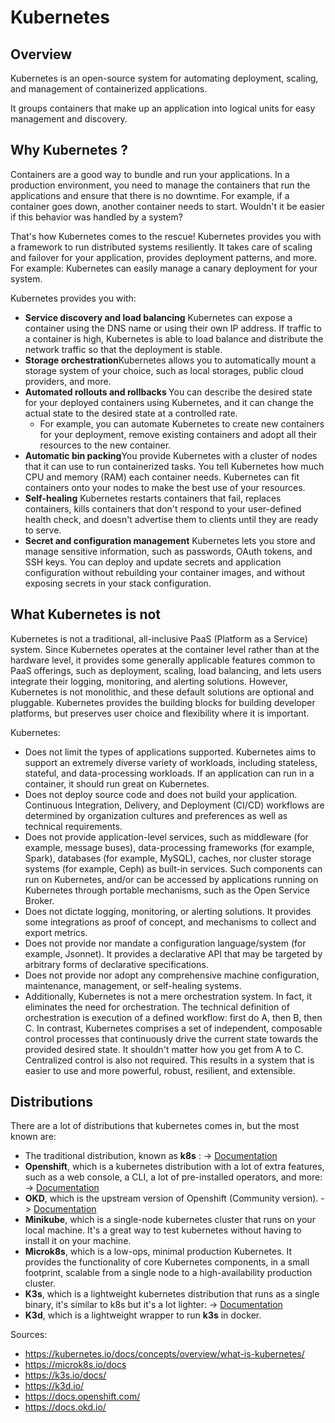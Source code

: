 # Kubernetes

## Overview 

Kubernetes is an open-source system for automating deployment, scaling, and management of containerized applications.

It groups containers that make up an application into logical units for easy management and discovery. 

## Why Kubernetes ?

Containers are a good way to bundle and run your applications. In a production environment, you need to manage the containers that run the applications and ensure that there is no downtime. For example, if a container goes down, another container needs to start. Wouldn't it be easier if this behavior was handled by a system?

That's how Kubernetes comes to the rescue! Kubernetes provides you with a framework to run distributed systems resiliently. It takes care of scaling and failover for your application, provides deployment patterns, and more. For example: Kubernetes can easily manage a canary deployment for your system.

Kubernetes provides you with:

- <strong>Service discovery and load balancing</strong> Kubernetes can expose a container using the DNS name or using their own IP address. If traffic to a container is high, Kubernetes is able to load balance and distribute the network traffic so that the deployment is stable.
- <strong>Storage orchestration</strong>Kubernetes allows you to automatically mount a storage system of your choice, such as local storages, public cloud providers, and more.
- <strong>Automated rollouts and rollbacks </strong>You can describe the desired state for your deployed containers using Kubernetes, and it can change the actual state to the desired state at a controlled rate.
  - For example, you can automate Kubernetes to create new containers for your deployment, remove existing containers and adopt all their resources to the new container.
- <strong>Automatic bin packing</strong>You provide Kubernetes with a cluster of nodes that it can use to run containerized tasks. You tell Kubernetes how much CPU and memory (RAM) each container needs. Kubernetes can fit containers onto your nodes to make the best use of your resources.
- <strong>Self-healing</strong> Kubernetes restarts containers that fail, replaces containers, kills containers that don't respond to your user-defined health check, and doesn't advertise them to clients until they are ready to serve.
- <strong>Secret and configuration management</strong> Kubernetes lets you store and manage sensitive information, such as passwords, OAuth tokens, and SSH keys. You can deploy and update secrets and application configuration without rebuilding your container images, and without exposing secrets in your stack configuration.
## What Kubernetes is not 
Kubernetes is not a traditional, all-inclusive PaaS (Platform as a Service) system. Since Kubernetes operates at the container level rather than at the hardware level, it provides some generally applicable features common to PaaS offerings, such as deployment, scaling, load balancing, and lets users integrate their logging, monitoring, and alerting solutions. However, Kubernetes is not monolithic, and these default solutions are optional and pluggable. Kubernetes provides the building blocks for building developer platforms, but preserves user choice and flexibility where it is important.

Kubernetes:

- Does not limit the types of applications supported. Kubernetes aims to support an extremely diverse variety of workloads, including stateless, stateful, and data-processing workloads. If an application can run in a container, it should run great on Kubernetes.
- Does not deploy source code and does not build your application. Continuous Integration, Delivery, and Deployment (CI/CD) workflows are determined by organization cultures and preferences as well as technical requirements.
- Does not provide application-level services, such as middleware (for example, message buses), data-processing frameworks (for example, Spark), databases (for example, MySQL), caches, nor cluster storage systems (for example, Ceph) as built-in services. Such components can run on Kubernetes, and/or can be accessed by applications running on Kubernetes through portable mechanisms, such as the Open Service Broker.
- Does not dictate logging, monitoring, or alerting solutions. It provides some integrations as proof of concept, and mechanisms to collect and export metrics.
- Does not provide nor mandate a configuration language/system (for example, Jsonnet). It provides a declarative API that may be targeted by arbitrary forms of declarative specifications.
- Does not provide nor adopt any comprehensive machine configuration, maintenance, management, or self-healing systems.
- Additionally, Kubernetes is not a mere orchestration system. In fact, it eliminates the need for orchestration. The technical definition of orchestration is execution of a defined workflow: first do A, then B, then C. In contrast, Kubernetes comprises a set of independent, composable control processes that continuously drive the current state towards the provided desired state. It shouldn't matter how you get from A to C. Centralized control is also not required. This results in a system that is easier to use and more powerful, robust, resilient, and extensible.

## Distributions

There are a lot of distributions that kubernetes comes in, but the most known are:
- The traditional distribution, known as <strong>k8s</strong> : -> [Documentation](k8s/README.md)
- <strong>Openshift</strong>, which is a kubernetes distribution with a lot of extra features, such as a web console, a CLI, a lot of pre-installed operators, and more: -> [Documentation](https://github.com.younest9/ocp/)
- <Strong>OKD</Strong>, which is the upstream version of Openshift (Community version). -> [Documentation](https://github.com.younest9/okd/)
- <strong>Minikube</strong>, which is a single-node kubernetes cluster that runs on your local machine. It's a great way to test kubernetes without having to install it on your machine.
- <strong>Microk8s</strong>, which is a low-ops, minimal production Kubernetes.  It provides the functionality of core Kubernetes components, in a small footprint, scalable from a single node to a high-availability production cluster.
- <strong>K3s</strong>, which is a lightweight kubernetes distribution that runs as a single binary, it's similar to k8s but it's a lot lighter: -> [Documentation](k3s/README.md)
- <strong>K3d</strong>, which is a lightweight wrapper to run <strong>k3s</strong> in docker.

Sources: 
- https://kubernetes.io/docs/concepts/overview/what-is-kubernetes/
- https://microk8s.io/docs
- https://k3s.io/docs/
- https://k3d.io/
- https://docs.openshift.com/
- https://docs.okd.io/